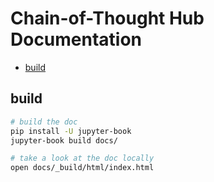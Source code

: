 # Chain-of-Thought Hub Documentation

- [build](#build)

## build

```bash
# build the doc
pip install -U jupyter-book
jupyter-book build docs/

# take a look at the doc locally
open docs/_build/html/index.html
```
